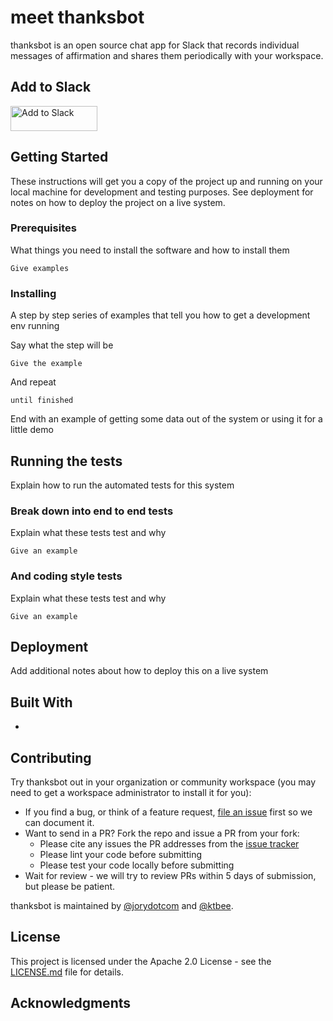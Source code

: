 # meet thanksbot

thanksbot is an open source chat app for Slack that records individual messages of affirmation and shares them periodically with your workspace.

## Add to Slack

<a href="https://slack.com/oauth/v2/authorize?client_id=962050889920.989827594197&scope=app_mentions:read,channels:history,channels:join,channels:manage,chat:write,chat:write.customize,groups:history,im:history,im:read,im:write,incoming-webhook,channels:read&redirect_uri=https://thanksbot-app.herokuapp.com/slack/auth">
    <img alt="Add to Slack" height="40" width="139" src="https://platform.slack-edge.com/img/add_to_slack.png" srcset="https://platform.slack-edge.com/img/add_to_slack.png 1x, https://platform.slack-edge.com/img/add_to_slack@2x.png 2x">
</a>




## Getting Started

These instructions will get you a copy of the project up and running on your local machine for development and testing purposes. See deployment for notes on how to deploy the project on a live system.

### Prerequisites

What things you need to install the software and how to install them

```
Give examples
```

### Installing

A step by step series of examples that tell you how to get a development env running

Say what the step will be

```
Give the example
```

And repeat

```
until finished
```

End with an example of getting some data out of the system or using it for a little demo

## Running the tests

Explain how to run the automated tests for this system

### Break down into end to end tests

Explain what these tests test and why

```
Give an example
```

### And coding style tests

Explain what these tests test and why

```
Give an example
```

## Deployment

Add additional notes about how to deploy this on a live system

## Built With

* 

## Contributing

Try thanksbot out in your organization or community workspace (you may need to get a workspace administrator to install it for you): 

* If you find a bug, or think of a feature request, [file an issue]() first so we can document it.
* Want to send in a PR? Fork the repo and issue a PR from your fork:
  * Please cite any issues the PR addresses from the [issue tracker]()
  * Please lint your code before submitting
  * Please test your code locally before submitting 
* Wait for review - we will try to review PRs within 5 days of submission, but please be patient.

thanksbot is maintained by [@jorydotcom]() and [@ktbee](). 

## License

This project is licensed under the Apache 2.0 License - see the [LICENSE.md](LICENSE.md) file for details.

## Acknowledgments
